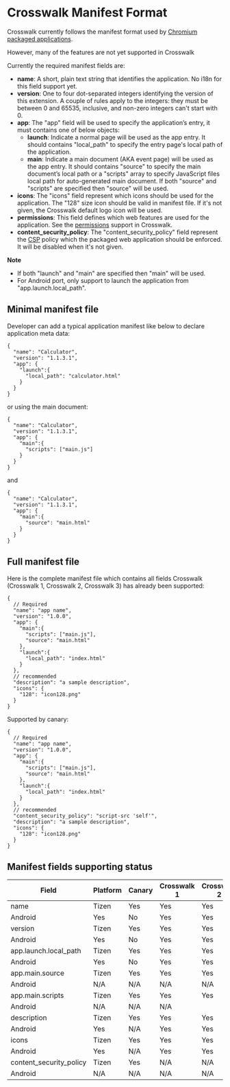 # Crosswalk Manifest Format

Crosswalk currently follows the manifest format used by [Chromium packaged applications](http://developer.chrome.com/apps/manifest.html).

However, many of the features are not yet supported in Crosswalk

Currently the required manifest fields are:
* **name**: A short, plain text string that identifies the application. No i18n for this field support yet. 
* **version**: One to four dot-separated integers identifying the version of this extension. A couple of rules apply to the integers: they must be between 0 and 65535, inclusive, and non-zero integers can't start with 0. 
* **app**: The "app" field will be used to specify the application’s entry, it must contains one of below objects:
  * **launch**: Indicate a normal page will be used as the app entry. It should contains "local_path" to specify the entry page's local path of the application.
  * **main**:  Indicate a main document (AKA event page) will be used as the app entry. It should contains "source" to specify the main document’s local path or a "scripts" array to specify JavaScript files local path for auto-generated main document. If both "source" and "scripts" are specified then "source" will be used.
* **icons**: The "icons" field represent which icons should be used for the application. The "128" size icon should be valid in manifest file. If it's not given, the Crosswalk default logo icon will be used.
* **permissions**: This field defines which web features are used for the application. See the [permissions](https://crosswalk-project.org/#wiki/manifest-permissions) support in Crosswalk.
* **content_security_policy**: The "content_security_policy" field represent the [CSP](http://w3c.github.io/webappsec/specs/content-security-policy/csp-specification.dev.html) policy which the packaged web application should be enforced. It will be disabled when it's not given.

**Note**

* If both "launch" and "main" are specified then "main" will be used.
* For Android port, only support to launch the application from "app.launch.local_path".

## Minimal manifest file
Developer can add a typical application manifest like below to declare application meta data:
```
{
  "name": "Calculator",
  "version": "1.1.3.1",
  "app": {
    "launch":{
      "local_path": "calculator.html"
    }
  }
}
```
or using the main document:
```
{
  "name": "Calculator",
  "version": "1.1.3.1",
  "app": {
    "main":{
      "scripts": ["main.js"]
    }
  }
}
```
and
```
{
  "name": "Calculator",
  "version": "1.1.3.1",
  "app": {
    "main":{
      "source": "main.html"
    }
  }
}
```
## Full manifest file
Here is the complete manifest file which contains all fields Crosswalk (Crosswalk 1, Crosswalk 2, Crosswalk 3) has already been supported:
```
{
  // Required
  "name": "app name",
  "version": "1.0.0",
  "app": {
    "main":{
      "scripts": ["main.js"],
      "source": "main.html"
    },
    "launch":{
      "local_path": "index.html"
    }
  },
  // recommended
  "description": "a sample description",
  "icons": {
    "128": "icon128.png"
  }
}
```

Supported by canary:
```
{
  // Required
  "name": "app name",
  "version": "1.0.0",
  "app": {
    "main":{
      "scripts": ["main.js"],
      "source": "main.html"
    },
    "launch":{
      "local_path": "index.html"
    }
  },
  // recommended
  "content_security_policy": "script-src 'self'",
  "description": "a sample description",
  "icons": {
    "128": "icon128.png"
  }
}
```

## Manifest fields supporting status
 Field | Platform | Canary | Crosswalk 1 | Crosswalk 2 | Crosswalk 3 
--- | --- | --- | --- | --- | ---
name | Tizen | Yes | Yes | Yes | Yes
 | Android | Yes | No | Yes | Yes
version | Tizen | Yes | Yes | Yes | Yes
 | Android | Yes | No | Yes | Yes
app.launch.local_path | Tizen | Yes | Yes | Yes | Yes
 | Android | Yes | No | Yes | Yes
app.main.source | Tizen | Yes | Yes | Yes | Yes
 | Android | N/A | N/A | N/A | N/A
app.main.scripts | Tizen | Yes | Yes | Yes | Yes
 | Android | N/A| N/A | N/A |
description | Tizen | Yes | Yes | Yes | Yes
 | Android | Yes | N/A | Yes | Yes
icons | Tizen | Yes | Yes | Yes | Yes
 | Android | Yes | N/A | Yes | Yes
content_security_policy | Tizen | Yes | N/A | N/A | N/A
 | Android | N/A | N/A | N/A | N/A 
